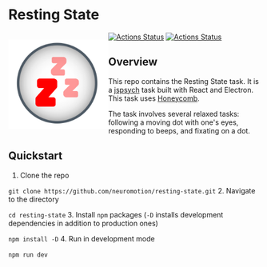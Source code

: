 # Resting State
<p style="float:left">
  <img alt="Resting State Icon" src="resting_state.svg" width="200" />
</p>

[![Actions Status](https://github.com/brown-ccv/task-msit/workflows/Test%2C%20Build%2C%20and%20Package/badge.svg)](https://github.com/brown-ccv/task-msit/actions)
[![Actions Status](https://github.com/brown-ccv/task-msit/workflows/Build%20at%20home%20version%20%28Windows%29/badge.svg)](https://github.com/brown-ccv/task-msit/actions)

## Overview

This repo contains the Resting State task. It is a [jspsych](https://www.jspsych.org/) task built with React and Electron. This task uses [Honeycomb](https://brown-ccv.github.io/honeycomb-docs/).

The task involves several relaxed tasks: following a moving dot with one's eyes, responding to beeps, and fixating on a dot.

## Quickstart

1. Clone the repo

```git clone https://github.com/neuromotion/resting-state.git```
2. Navigate to the directory

```cd resting-state```
3. Install `npm` packages (`-D` installs development dependencies in addition to production ones)

```npm install -D```
4. Run in development mode

```npm run dev```